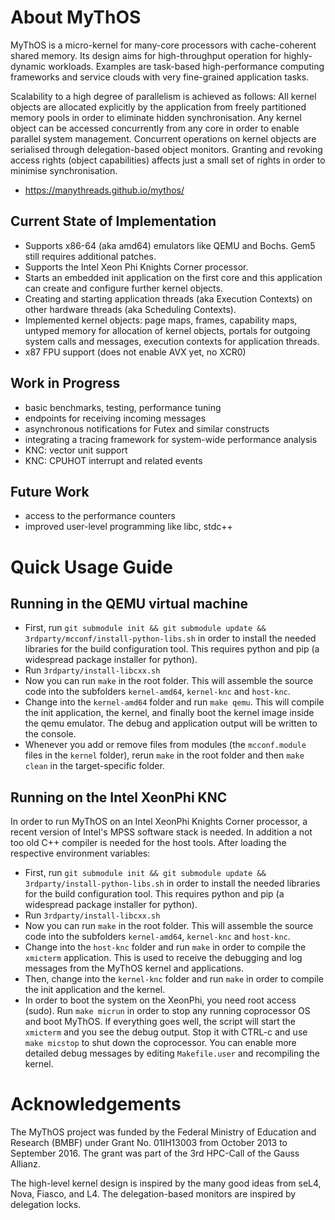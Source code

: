 # About MyThOS

MyThOS is a micro-kernel for many-core processors with cache-coherent
shared memory. Its design aims for high-throughput operation for
highly-dynamic workloads. Examples are task-based high-performance
computing frameworks and service clouds with very fine-grained
application tasks.

Scalability to a high degree of parallelism is achieved as follows:
All kernel objects are allocated explicitly by the application from
freely partitioned memory pools in order to eliminate hidden
synchronisation. Any kernel object can be accessed concurrently from
any core in order to enable parallel system management. Concurrent
operations on kernel objects are serialised through delegation-based
object monitors. Granting and revoking access rights (object
capabilities) affects just a small set of rights in order to minimise
synchronisation.

* https://manythreads.github.io/mythos/

## Current State of Implementation

* Supports x86-64 (aka amd64) emulators like QEMU and Bochs.
  Gem5 still requires additional patches.
* Supports the Intel Xeon Phi Knights Corner processor.
* Starts an embedded init application on the first core and this
  application can create and configure further kernel objects.
* Creating and starting application threads (aka Execution Contexts)
  on other hardware threads (aka Scheduling Contexts).
* Implemented kernel objects: page maps, frames, capability maps,
  untyped memory for allocation of kernel objects,
  portals for outgoing system calls and messages,
  execution contexts for application threads.
* x87 FPU support (does not enable AVX yet, no XCR0)

## Work in Progress

* basic benchmarks, testing, performance tuning
* endpoints for receiving incoming messages
* asynchronous notifications for Futex and similar constructs
* integrating a tracing framework for system-wide performance analysis
* KNC: vector unit support
* KNC: CPUHOT interrupt and related events

## Future Work

* access to the performance counters
* improved user-level programming like libc, stdc++

# Quick Usage Guide

## Running in the QEMU virtual machine

* First, run `git submodule init && git submodule update && 3rdparty/mcconf/install-python-libs.sh` in order to install the needed libraries for the build configuration tool. This requires python and pip (a widespread package installer for python).
* Run `3rdparty/install-libcxx.sh`
* Now you can run `make` in the root folder. This will assemble the source code into the subfolders `kernel-amd64`, `kernel-knc` and `host-knc`.
* Change into the `kernel-amd64` folder and run `make qemu`. This will compile the init application, the kernel, and finally boot the kernel image inside the qemu emulator. The debug and application output will be written to the console.
* Whenever you add or remove files from modules (the `mcconf.module` files in the `kernel` folder), rerun `make` in the root folder and then `make clean` in the target-specific folder.

## Running on the Intel XeonPhi KNC

In order to run MyThOS on an Intel XeonPhi Knights Corner processor, a recent version of Intel's MPSS software stack is needed. In addition a not too old C++ compiler is needed for the host tools. After loading the respective environment variables:
* First, run `git submodule init && git submodule update && 3rdparty/install-python-libs.sh` in order to install the needed libraries for the build configuration tool. This requires python and pip (a widespread package installer for python).
* Run `3rdparty/install-libcxx.sh`
* Now you can run `make` in the root folder. This will assemble the source code into the subfolders `kernel-amd64`, `kernel-knc` and `host-knc`.
* Change into the `host-knc` folder and run `make` in order to compile the `xmicterm` application. This is used to receive the debugging and log messages from the MyThOS kernel and applications.
* Then, change into the `kernel-knc` folder and run `make` in order to compile the init application and the kernel.
* In order to boot the system on the XeonPhi, you need root access (sudo). Run `make micrun` in order to stop any running coprocessor OS and boot MyThOS. If everything goes well, the script will start the `xmicterm` and you see the debug output. Stop it with CTRL-c and use `make micstop` to shut down the coprocessor. You can enable more detailed debug messages by editing `Makefile.user` and recompiling the kernel.

# Acknowledgements

The MyThOS project was funded by the Federal Ministry of Education and Research (BMBF) under Grant No. 01IH13003 from October 2013 to September 2016. The grant was part of the 3rd HPC-Call of the Gauss Allianz.

The high-level kernel design is inspired by the many good ideas from seL4, Nova, Fiasco, and L4. The delegation-based monitors are inspired by delegation locks.
